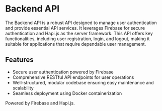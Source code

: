 <!DOCTYPE html>
<html lang="en">
<head>
    <meta charset="UTF-8">
    <meta name="viewport" content="width=device-width, initial-scale=1.0">
</head>
<body>
    <h1>Backend API</h1>
    <p>The Backend API is a robust API designed to manage user authentication and provide essential API services. It leverages Firebase for secure authentication and Hapi.js as the server framework. This API offers key functionalities, including user registration, login, and logout, making it suitable for applications that require dependable user management.</p>
    <h2>Features</h2>
    <ul>
        <li>Secure user authentication powered by Firebase</li>
        <li>Comprehensive RESTful API endpoints for user operations</li>
        <li>Well-structured, modular codebase ensuring easy maintenance and scalability</li>
        <li>Seamless deployment using Docker containerization</li>
    </ul>
    <footer>
        <p>Powered by Firebase and Hapi.js.</p>
    </footer>
</body>
</html>
